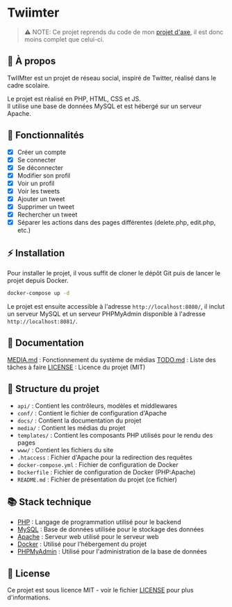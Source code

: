 # Twiimter

> ⚠️ NOTE: Ce projet reprends du code de mon [projet d'axe](https://github.com/Kan-A-Pesh/school-IIMersive), il est donc moins complet que celui-ci.

## 📖 À propos

TwIIMter est un projet de réseau social, inspiré de Twitter, réalisé dans le cadre scolaire.

Le projet est réalisé en PHP, HTML, CSS et JS.\
Il utilise une base de données MySQL et est hébergé sur un serveur Apache.

## 📝 Fonctionnalités

- [x] Créer un compte
- [x] Se connecter
- [x] Se déconnecter
- [x] Modifier son profil
- [x] Voir un profil
- [x] Voir les tweets
- [x] Ajouter un tweet
- [x] Supprimer un tweet
- [x] Rechercher un tweet
- [x] Séparer les actions dans des pages différentes (delete.php, edit.php, etc.)

## ⚡️ Installation

Pour installer le projet, il vous suffit de cloner le dépôt Git puis de lancer le projet depuis Docker.

```bash
docker-compose up -d
```

Le projet est ensuite accessible à l'adresse `http://localhost:8080/`, il inclut un serveur MySQL et un serveur PHPMyAdmin disponible à l'adresse `http://localhost:8081/`.

## 📜 Documentation

[MEDIA.md](media/MEDIA.md) : Fonctionnement du système de médias
[TODO.md](docs/TODO.md) : Liste des tâches à faire
[LICENSE](LICENSE) : Licence du projet (MIT)

## 📂 Structure du projet

- `api/` : Contient les contrôleurs, modèles et middlewares
- `conf/` : Contient le fichier de configuration d'Apache
- `docs/` : Contient la documentation du projet
- `media/` : Contient les médias du projet
- `templates/` : Contient les composants PHP utilisés pour le rendu des pages
- `www/` : Contient les fichiers du site
- `.htaccess` : Fichier d'Apache pour la redirection des requêtes
- `docker-compose.yml` : Fichier de configuration de Docker
- `Dockerfile` : Fichier de configuration de Docker (PHP:Apache)
- `README.md` : Fichier de présentation du projet (ce fichier)

## 📚 Stack technique

- [PHP](https://www.php.net/) : Langage de programmation utilisé pour le backend
- [MySQL](https://www.mysql.com/fr/) : Base de données utilisée pour le stockage des données
- [Apache](https://httpd.apache.org/) : Serveur web utilisé pour le serveur web
- [Docker](https://www.docker.com/) : Utilisé pour l'hébergement du projet
- [PHPMyAdmin](https://www.phpmyadmin.net/) : Utilisé pour l'administration de la base de données

## 📝 License

Ce projet est sous licence MIT - voir le fichier [LICENSE](LICENSE) pour plus d'informations.
